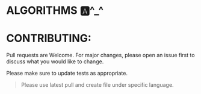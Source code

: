 # ALGORITHMS 🅰️^_^


# CONTRIBUTING:
Pull requests are Welcome. For major changes, please open an issue first to discuss what you would like to change.

Please make sure to update tests as appropriate.

> Please use latest pull and create file under specific language.
